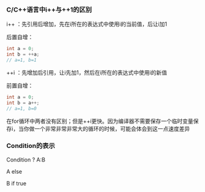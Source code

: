 ### C/C++语言中i++与++1的区别

i++ ：先引用后增加，先在i所在的表达式中使用i的当前值，后让i加1

后置自增：

```c++
int a = 0;
int b = ++a;
// a=1, b=1
```



++i ：先增加后引用，让i先加1，然后在i所在的表达式中使用i的新值

前置自增：

```c++
int a = 0;
int b = a++;
// a=1, b=0
```

在for循环中两者没有区别；但是++i更快。因为编译器不需要保存一个临时变量保存i，当你做一个非常非常非常大的循环的时候，可能会体会到这一点速度差异



### Condition的表示

Condition ? A:B

A else

B if true